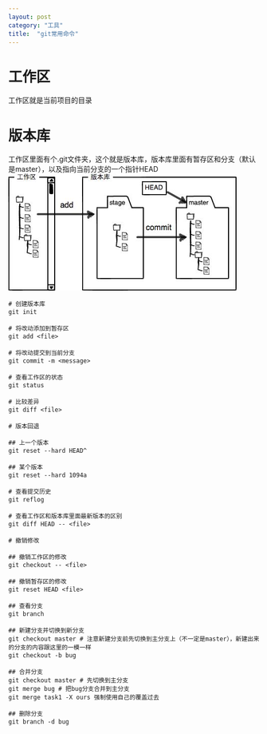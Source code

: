 ```yaml
---
layout: post
category: "工具"
title:  "git常用命令"
---
```

# 工作区
工作区就是当前项目的目录

# 版本库
工作区里面有个.git文件夹，这个就是版本库，版本库里面有暂存区和分支（默认是master），以及指向当前分支的一个指针HEAD
![git-repo](/images/git-repo.jpg)

```shell
# 创建版本库
git init

# 将改动添加到暂存区
git add <file>

# 将改动提交到当前分支
git commit -m <message>

# 查看工作区的状态
git status

# 比较差异
git diff <file>

# 版本回退

## 上一个版本
git reset --hard HEAD^

## 某个版本
git reset --hard 1094a

# 查看提交历史
git reflog

# 查看工作区和版本库里面最新版本的区别
git diff HEAD -- <file>

# 撤销修改

## 撤销工作区的修改
git checkout -- <file>

## 撤销暂存区的修改
git reset HEAD <file>

## 查看分支
git branch

## 新建分支并切换到新分支
git checkout master # 注意新建分支前先切换到主分支上（不一定是master），新建出来的分支的内容跟这里的一模一样
git checkout -b bug

## 合并分支
git checkout master # 先切换到主分支
git merge bug # 把bug分支合并到主分支
git merge task1 -X ours 强制使用自己的覆盖过去

## 删除分支
git branch -d bug
```